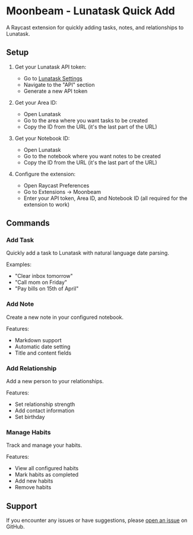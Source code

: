 # Moonbeam - Lunatask Quick Add

A Raycast extension for quickly adding tasks, notes, and relationships to Lunatask.

## Setup

1. Get your Lunatask API token:
   - Go to [Lunatask Settings](https://app.lunatask.app/settings)
   - Navigate to the "API" section
   - Generate a new API token

2. Get your Area ID:
   - Open Lunatask
   - Go to the area where you want tasks to be created
   - Copy the ID from the URL (it's the last part of the URL)

3. Get your Notebook ID:
   - Open Lunatask
   - Go to the notebook where you want notes to be created
   - Copy the ID from the URL (it's the last part of the URL)

4. Configure the extension:
   - Open Raycast Preferences
   - Go to Extensions → Moonbeam
   - Enter your API token, Area ID, and Notebook ID (all required for the extension to work)

## Commands

### Add Task
Quickly add a task to Lunatask with natural language date parsing.

Examples:
- "Clear inbox tomorrow"
- "Call mom on Friday"
- "Pay bills on 15th of April"

### Add Note
Create a new note in your configured notebook.

Features:
- Markdown support
- Automatic date setting
- Title and content fields

### Add Relationship
Add a new person to your relationships.

Features:
- Set relationship strength
- Add contact information
- Set birthday

### Manage Habits
Track and manage your habits.

Features:
- View all configured habits
- Mark habits as completed
- Add new habits
- Remove habits

## Support

If you encounter any issues or have suggestions, please [open an issue](https://github.com/raycast/extensions/issues) on GitHub.